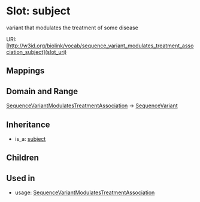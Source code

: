 # Slot: subject


variant that modulates the treatment of some disease

URI: [http://w3id.org/biolink/vocab/sequence_variant_modulates_treatment_association_subject](slot_uri)
## Mappings

## Domain and Range

[SequenceVariantModulatesTreatmentAssociation](SequenceVariantModulatesTreatmentAssociation.md) -> [SequenceVariant](SequenceVariant.md)
## Inheritance

 *  is_a: [subject](subject.md)
## Children

## Used in

 *  usage: [SequenceVariantModulatesTreatmentAssociation](SequenceVariantModulatesTreatmentAssociation.md)
